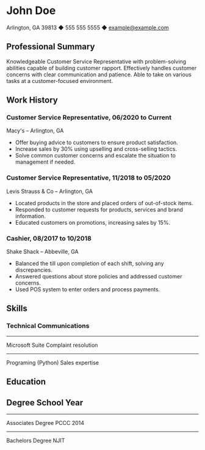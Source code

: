 # John Doe

Arlington, GA 39813 ◆ 555 555 5555 ◆ example@example.com

## Professional Summary
Knowledgeable Customer Service Representative with problem-solving abilities capable of building
customer rapport. Effectively handles customer concerns with clear communication and patience. Able to
take on various tasks at a customer-focused environment.

## Work History
### Customer Service Representative, 06/2020 to Current
Macy's – Arlington,  GA
* Offer buying advice to customers to ensure product satisfaction.
* Increase sales by 30% using upselling and cross-selling tactics.
* Solve common customer concerns and escalate the situation to management if needed.


### Customer Service Representative, 11/2018 to 05/2020
Levis Strauss & Co – Arlington, GA
* Located products in the store and placed orders of out-of-stock items.
* Responded to customer requests for products, services and brand information.
* Educated customers on promotions, increasing sales by 15%.

### Cashier, 08/2017 to 10/2018
Shake Shack – Abbeville, GA
* Balanced the till upon completion of each shift, solving any discrepancies.
* Answered questions about store policies and addressed customer concerns.
* Used POS system to enter orders and process payments.

## Skills
 ### Technical      Communications 
---    ---
 Microsoft Suite  Complaint resolution
 --- --- 
Programing (Python) Sales expertise    

## Education

## Degree School          Year
--- --- 
Associates Degree   PCCC                 2014
--- -- 
Bachelors Degree    NJIT     